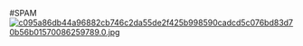 #SPAM
<a href="https://www.img.live/image/aJcPVQ"><img src="https://www.img.live/images/2019/10/03/c095a86db44a96882cb746c2da55de2f425b998590cadcd5c076bd83d70b56b01570086259789.0.md.jpg" alt="c095a86db44a96882cb746c2da55de2f425b998590cadcd5c076bd83d70b56b01570086259789.0.jpg" border="0" /></a>
